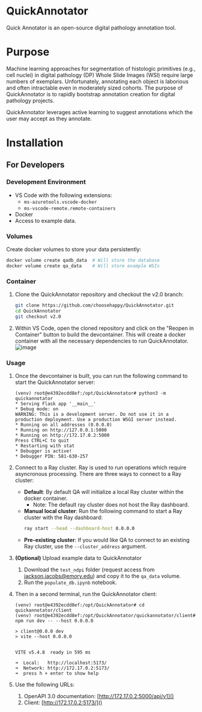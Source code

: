 # QuickAnnotator
Quick Annotator is an open-source digital pathology annotation tool.

# Purpose
Machine learning approaches for segmentation of histologic primitives (e.g., cell nuclei) in digital pathology (DP) Whole Slide Images (WSI) require large numbers of exemplars. Unfortunately, annotating each object is laborious and often intractable even in moderately sized cohorts. The purpose of QuickAnnotator is to rapidly bootstrap annotation creation for digital pathology projects. 

QuickAnnotator leverages active learning to suggest annotations which the user may accept as they annotate.

# Installation
## For Developers
### Development Environment
- VS Code with the following extensions:
    - `ms-azuretools.vscode-docker`
    - `ms-vscode-remote.remote-containers`
- Docker
- Access to example data.

### Volumes
Create docker volumes to store your data persistently:
```bash
docker volume create qadb_data  # Will store the database
docker volume create qa_data    # Will store example WSIs
```


### Container
1. Clone the QuickAnnotator repository and checkout the v2.0 branch:
    ```bash
    git clone https://github.com/choosehappy/QuickAnnotator.git
    cd QuickAnnotator
    git checkout v2.0
    ```

2. Within VS Code, open the cloned repository and click on the "Reopen in Container" button to build the devcontainer. This will create a docker container with all the necessary dependencies to run QuickAnnotator.
![image](https://github.com/user-attachments/assets/b776577f-a4c2-4eb8-858c-c603ac20cc6d)


### Usage
1. Once the devcontainer is built, you can run the following command to start the QuickAnnotator server:
    ```
    (venv) root@e4392ecdd8ef:/opt/QuickAnnotator# python3 -m quickannotator
    * Serving Flask app '__main__'
    * Debug mode: on
    WARNING: This is a development server. Do not use it in a production deployment. Use a production WSGI server instead.
    * Running on all addresses (0.0.0.0)
    * Running on http://127.0.0.1:5000
    * Running on http://172.17.0.2:5000
    Press CTRL+C to quit
    * Restarting with stat
    * Debugger is active!
    * Debugger PIN: 581-630-257
    ``` 

2. Connect to a Ray cluster. Ray is used to run operations which require asyncronous processing. There are three ways to connect to a Ray cluster:
    - **Default**: By default QA will initialize a local Ray cluster within the docker container. 
        - Note: The default ray cluster does not host the Ray dashboard.
    - **Manual local cluster**: Run the following command to start a Ray cluster with the Ray dashboard:
        ```bash
        ray start --head --dashboard-host 0.0.0.0
        ```
    - **Pre-existing cluster**: If you would like QA to connect to an existing Ray cluster, use the `--cluster_address` argument.

2. **(Optional)** Upload example data to QuickAnnotator
    1. Download the `test_ndpi` folder (request access from jackson.jacobs@emory.edu) and copy it to the `qa_data` volume.
    1. Run the `populate_db.ipynb` notebook.


3. Then in a second terminal, run the QuickAnnotator client:
    ```
    (venv) root@e4392ecdd8ef:/opt/QuickAnnotator# cd quickannotator/client
    (venv) root@e4392ecdd8ef:/opt/QuickAnnotator/quickannotator/client# npm run dev -- --host 0.0.0.0

    > client@0.0.0 dev
    > vite --host 0.0.0.0


    VITE v5.4.8  ready in 595 ms

    ➜  Local:   http://localhost:5173/
    ➜  Network: http://172.17.0.2:5173/
    ➜  press h + enter to show help
    ```

4. Use the following URLs:
    1. OpenAPI 3.0 documentation: [http://172.17.0.2:5000/api/v1]()
    2. Client: [http://172.17.0.2:5173/]()

